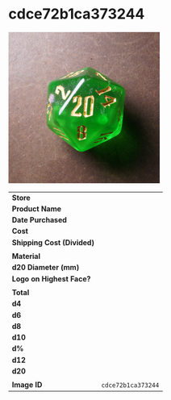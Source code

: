 # cdce72b1ca373244

<img src="https://raw.githubusercontent.com/jesskelsall/astarus-images/main/dice/cdce72b1ca373244.jpg" height="300" />

|||
| --- | --- |
| **Store** | |
| **Product Name** | |
| **Date Purchased** | |
| **Cost** | |
| **Shipping Cost (Divided)** | |
||
| **Material** | |
| **d20 Diameter (mm)** | |
| **Logo on Highest Face?** | |
||
| **Total** | |
| **d4** | |
| **d6** | |
| **d8** | |
| **d10** | |
| **d%** | |
| **d12** | |
| **d20** | |
||
| **Image ID** | `cdce72b1ca373244` |
